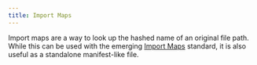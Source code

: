```yaml
---
title: Import Maps
---
```


Import maps are a way to look up the hashed name of an original file path. While this can be used with the emerging [Import Maps] standard, it is also useful as a standalone manifest-like file.

[import maps]: https://wicg.github.io/import-maps/
